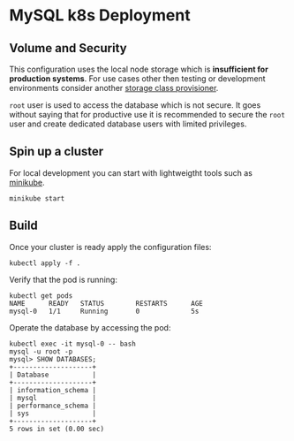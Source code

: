 # MySQL k8s Deployment

## Volume and Security

This configuration uses the local node storage which is **insufficient for production systems**. For use cases other then testing or development environments consider another [storage class provisioner](https://kubernetes.io/docs/concepts/storage/storage-classes/#provisioner).

`root` user is used to access the database which is not secure. It goes without saying that for productive use it is recommended to secure the `root` user and create dedicated database users with limited privileges.

## Spin up a cluster

For local development you can start with lightweigtht tools such as [minikube](https://minikube.sigs.k8s.io/docs/start/).

```
minikube start
```

## Build

Once your cluster is ready apply the configuration files:

```
kubectl apply -f .
```

Verify that the pod is running:

```
kubectl get pods
NAME      READY   STATUS        RESTARTS      AGE
mysql-0   1/1     Running       0             5s
```

Operate the database by accessing the pod:

```
kubectl exec -it mysql-0 -- bash
mysql -u root -p
mysql> SHOW DATABASES;
+--------------------+
| Database           |
+--------------------+
| information_schema |
| mysql              |
| performance_schema |
| sys                |
+--------------------+
5 rows in set (0.00 sec)
```
